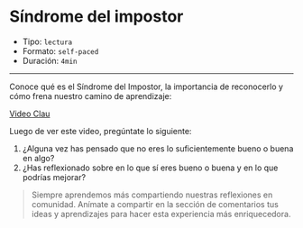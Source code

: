 # Síndrome del impostor

* Tipo: `lectura`
* Formato: `self-paced`
* Duración: `4min`

***
Conoce qué es el Síndrome del Impostor, la importancia de reconocerlo y cómo frena nuestro camino de aprendizaje:

[Video Clau](xxxx)

Luego de ver este video, pregúntate lo siguiente:
1. ¿Alguna vez has pensado que no eres lo suficientemente bueno o buena en algo?
2. ¿Has reflexionado sobre en lo que sí eres bueno o buena y en lo que podrías
mejorar?

> Siempre aprendemos más compartiendo nuestras reflexiones en comunidad.
Anímate a compartir en la sección de comentarios tus ideas y aprendizajes
para hacer esta experiencia más enriquecedora.

